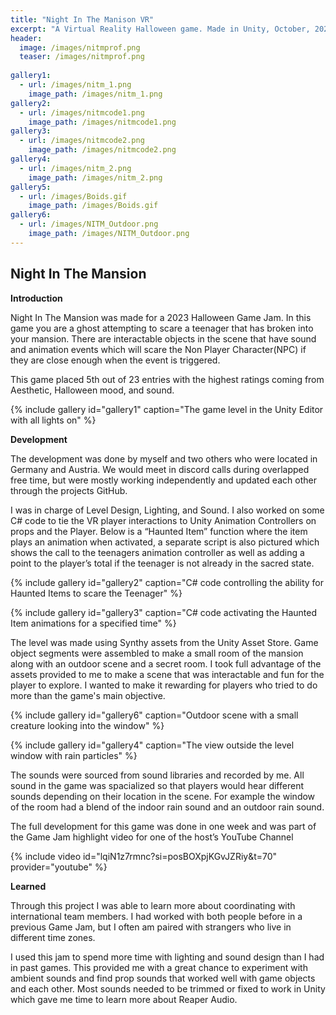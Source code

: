 ```yaml
---
title: "Night In The Manison VR"
excerpt: "A Virtual Reality Halloween game. Made in Unity, October, 2023"
header:
  image: /images/nitmprof.png
  teaser: /images/nitmprof.png
  
gallery1:
  - url: /images/nitm_1.png
    image_path: /images/nitm_1.png
gallery2:
  - url: /images/nitmcode1.png
    image_path: /images/nitmcode1.png
gallery3:
  - url: /images/nitmcode2.png
    image_path: /images/nitmcode2.png
gallery4:
  - url: /images/nitm_2.png
    image_path: /images/nitm_2.png
gallery5:
  - url: /images/Boids.gif
    image_path: /images/Boids.gif
gallery6:
  - url: /images/NITM_Outdoor.png
    image_path: /images/NITM_Outdoor.png
---
```

## Night In The Mansion

**Introduction**

Night In The Mansion was made for a 2023 Halloween Game Jam. In this game you are a ghost attempting to scare a teenager that has broken into your mansion. There are interactable objects in the scene that have sound and animation events which will scare the Non Player Character(NPC) if they are close enough when the event is triggered.

This game placed 5th out of 23 entries with the highest ratings coming from Aesthetic, Halloween mood, and sound.

{% include gallery id="gallery1" caption="The game level in the Unity Editor with all lights on" %}

**Development**

The development was done by myself and two others who were located in Germany and Austria. We would meet in discord calls during overlapped free time, but were mostly working independently and updated each other through the projects GitHub.

I was in charge of Level Design, Lighting, and Sound. I also worked on some C# code to tie the VR player interactions to Unity Animation Controllers on props and the Player. Below is a “Haunted Item” function where the item plays an animation when activated, a separate script is also pictured which shows the call to the teenagers animation controller as well as adding a point to the player’s total if the teenager is not already in the sacred state.

{% include gallery id="gallery2" caption="C# code controlling the ability for Haunted Items to scare the Teenager" %}

{% include gallery id="gallery3" caption="C# code activating the Haunted Item animations for a specified time" %}


The level was made using Synthy assets from the Unity Asset Store. Game object segments were assembled to make a small room of the mansion along with an outdoor scene and a secret room. I took full advantage of the assets provided to me to make a scene that was interactable and fun for the player to explore. I wanted to make it rewarding for players who tried to do more than the game's main objective.

{% include gallery id="gallery6" caption="Outdoor scene with a small creature looking into the window" %}

{% include gallery id="gallery4" caption="The view outside the level window with rain particles" %}

The sounds were sourced from sound libraries and recorded by me. All sound in the game was spacialized so that players would hear different sounds depending on their location in the scene. For example the window of the room had a blend of the indoor rain sound and an outdoor rain sound.


The full development for this game was done in one week and was part of the Game Jam highlight video for one of the host’s YouTube Channel

{% include video id="lqiN1z7rmnc?si=posBOXpjKGvJZRiy&t=70" provider="youtube" %}


 **Learned**

Through this project I was able to learn more about coordinating with international team members. I had worked with both people before in a previous Game Jam, but I often am paired with strangers who live in different time zones. 

I used this jam to spend more time with lighting and sound design than I had in past games. This provided me with a great chance to experiment with ambient sounds and find prop sounds that worked well with game objects and each other. Most sounds needed to be trimmed or fixed to work in Unity which gave me time to learn more about Reaper Audio.

